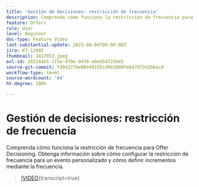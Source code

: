 ```yaml
---
title: 'Gestión de decisiones: restricción de frecuencia'
description: Comprenda cómo funciona la restricción de frecuencia para Offer Decisioning. Obtenga información sobre cómo configurar la restricción de frecuencia para un evento personalizado y cómo definir incrementos mediante la frecuencia.
feature: Offers
role: User
level: Beginner
doc-type: Feature Video
last-substantial-update: 2023-04-04T00:00:00Z
jira: KT-12992
thumbnail: 3417853.jpeg
exl-id: 20314ab5-c72e-4f0e-9438-a0e454f23b65
source-git-commit: fd9d277be00449155c49b3809fe647d7342b6acd
workflow-type: tm+mt
source-wordcount: '64'
ht-degree: 100%

---
```


# Gestión de decisiones: restricción de frecuencia

Comprenda cómo funciona la restricción de frecuencia para Offer Decisioning. Obtenga información sobre cómo configurar la restricción de frecuencia para un evento personalizado y cómo definir incrementos mediante la frecuencia.

>[!VIDEO](https://video.tv.adobe.com/v/3417853/?quality=12&learn=on){transcript=true}
